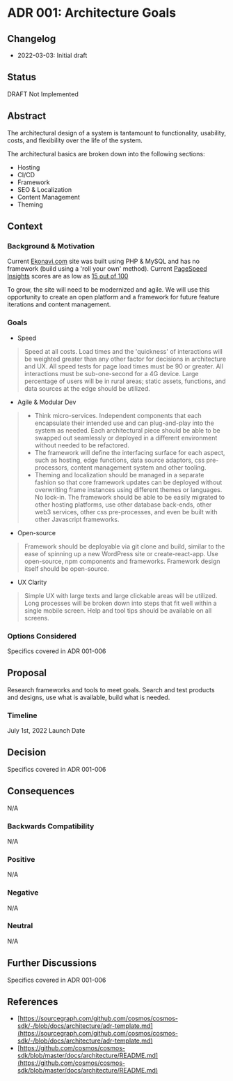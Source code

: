 # ADR 001: Architecture Goals

## Changelog
* 2022-03-03: Initial draft

## Status
DRAFT Not Implemented

## Abstract
The architectural design of a system is tantamount to functionality, usability, costs, and flexibility over the life of the system.

The architectural basics are broken down into the following sections:

* Hosting
* CI/CD
* Framework
* SEO & Localization
* Content Management
* Theming

## Context

### Background & Motivation
Current [Ekonavi.com](https://ekonavi.com) site was built using PHP & MySQL and has no framework (build using a 'roll your own' method). Current [PageSpeed Insights](https://pagespeed.web.dev/) scores are as low as [15 out of 100](https://user-images.githubusercontent.com/9093152/157125334-9e32d878-56b6-4ce2-a3b1-7041b9ebdb4a.png)

To grow, the site will need to be modernized and agile. We will use this opportunity to create an open platform and a framework for future feature iterations and content management.

### Goals
* Speed
> Speed at all costs. Load times and the 'quickness' of interactions will be weighted greater than any other factor for decisions in architecture and UX. All speed tests for page load times must be 90 or greater. All interactions must be sub-one-second for a 4G device. Large percentage of users will be in rural areas; static assets, functions, and data sources at the edge should be utilized.

* Agile & Modular Dev
> * Think micro-services. Independent components that each encapsulate their intended use and can plug-and-play into the system as needed. Each architectural piece should be able to be swapped out seamlessly or deployed in a different environment without needed to be refactored. 
> * The framework will define the interfacing surface for each aspect, such as hosting, edge functions, data source adaptors, css pre-processors, content management system and other tooling. 
> * Theming and localization should be managed in a separate fashion so that core framework updates can be deployed without overwriting frame instances using different themes or languages.
> No lock-in. The framework should be able to be easily migrated to other hosting platforms, use other database back-ends, other web3 services, other css pre-processes, and even be built with other Javascript frameworks.

* Open-source
> Framework should be deployable via git clone and build, similar to the ease of spinning up a new WordPress site or create-react-app.
> Use open-source, npm components and frameworks.
> Framework design itself should be open-source.

* UX Clarity
> Simple UX with large texts and large clickable areas will be utilized. Long processes will be broken down into steps that fit well within a single mobile screen. Help and tool tips should be available on all screens.

### Options Considered
Specifics covered in ADR 001-006

## Proposal 
Research frameworks and tools to meet goals. Search and test products and designs, use what is available, build what is needed.

### Timeline
July 1st, 2022 Launch Date

## Decision
Specifics covered in ADR 001-006

## Consequences
N/A

### Backwards Compatibility
N/A

### Positive
N/A

### Negative
N/A

### Neutral
N/A

## Further Discussions
Specifics covered in ADR 001-006

## References
* [https://sourcegraph.com/github.com/cosmos/cosmos-sdk/-/blob/docs/architecture/adr-template.md](https://sourcegraph.com/github.com/cosmos/cosmos-sdk/-/blob/docs/architecture/adr-template.md)
* [https://github.com/cosmos/cosmos-sdk/blob/master/docs/architecture/README.md](https://github.com/cosmos/cosmos-sdk/blob/master/docs/architecture/README.md)